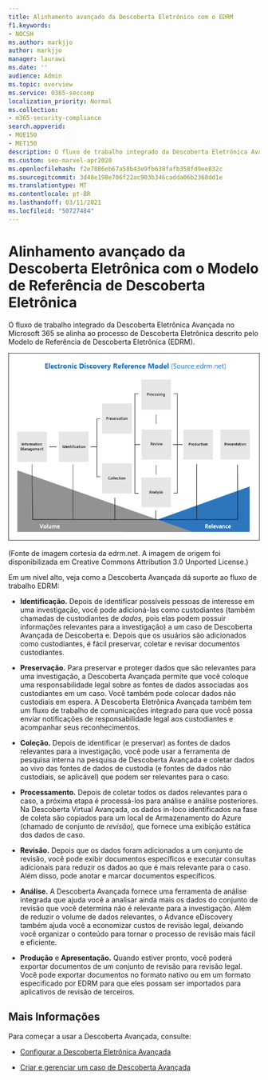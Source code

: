 ```yaml
---
title: Alinhamento avançado da Descoberta Eletrônico com o EDRM
f1.keywords:
- NOCSH
ms.author: markjjo
author: markjjo
manager: laurawi
ms.date: ''
audience: Admin
ms.topic: overview
ms.service: O365-seccomp
localization_priority: Normal
ms.collection:
- m365-security-compliance
search.appverid:
- MOE150
- MET150
description: O fluxo de trabalho integrado da Descoberta Eletrônica Avançada no Microsoft 365 se alinha ao processo de Descoberta Eletrônica descrito pelo Modelo de Referência de Descoberta Eletrônica (EDRM).
ms.custom: seo-marvel-apr2020
ms.openlocfilehash: f2e7886eb67a58b43e9fb638fafb358fd9ee832c
ms.sourcegitcommit: 3d48e198e706f22ac903b346cadda06b2368dd1e
ms.translationtype: MT
ms.contentlocale: pt-BR
ms.lasthandoff: 03/11/2021
ms.locfileid: "50727484"
---
```

# <a name="advanced-ediscovery-alignment-with-the-electronic-discovery-reference-model"></a>Alinhamento avançado da Descoberta Eletrônica com o Modelo de Referência de Descoberta Eletrônica

O fluxo de trabalho integrado da Descoberta Eletrônica Avançada no Microsoft 365 se alinha ao processo de Descoberta Eletrônica descrito pelo Modelo de Referência de Descoberta Eletrônica (EDRM).

![O Modelo de Referência de Descoberta Eletrônica (EDRM)](../media/EDRMv1.png)

(Fonte de imagem cortesia da edrm.net. A imagem de origem foi disponibilizada em Creative Commons Attribution 3.0 Unported License.)

Em um nível alto, veja como a Descoberta Avançada dá suporte ao fluxo de trabalho EDRM:

- **Identificação.** Depois de identificar possíveis pessoas de interesse em uma investigação, você pode adicioná-las como custodiantes (também chamadas de custodiantes de *dados,* pois elas podem possuir informações relevantes para a investigação) a um caso de Descoberta Avançada de Descoberta e. Depois que os usuários são adicionados como custodiantes, é fácil preservar, coletar e revisar documentos custodiantes.

- **Preservação.** Para preservar e proteger dados que são relevantes para uma investigação, a Descoberta Avançada permite que você coloque uma responsabilidade legal sobre as fontes de dados associadas aos custodiantes em um caso. Você também pode colocar dados não custodiais em espera. A Descoberta Eletrônica Avançada também tem um fluxo de trabalho de comunicações integrado para que você possa enviar notificações de responsabilidade legal aos custodiantes e acompanhar seus reconhecimentos.

- **Coleção.** Depois de identificar (e preservar) as fontes de dados relevantes para a investigação, você pode usar a ferramenta de pesquisa interna na pesquisa de Descoberta Avançada e coletar dados ao vivo das fontes de dados de custodia (e fontes de dados não custodiais, se aplicável) que podem ser relevantes para o caso.

- **Processamento.** Depois de coletar todos os dados relevantes para o caso, a próxima etapa é processá-los para análise e análise posteriores. Na Descoberta Virtual Avançada, os dados in-loco identificados na fase de coleta são copiados para um local de Armazenamento do Azure (chamado de conjunto de *revisão),* que fornece uma exibição estática dos dados de caso. 

- **Revisão.** Depois que os dados foram adicionados a um conjunto de revisão, você pode exibir documentos específicos e executar consultas adicionais para reduzir os dados ao que é mais relevante para o caso. Além disso, pode anotar e marcar documentos específicos.

- **Análise.** A Descoberta Avançada fornece uma ferramenta de análise integrada que ajuda você a analisar ainda mais os dados do conjunto de revisão que você determina não é relevante para a investigação. Além de reduzir o volume de dados relevantes, o Advance eDiscovery também ajuda você a economizar custos de revisão legal, deixando você organizar o conteúdo para tornar o processo de revisão mais fácil e eficiente.

- **Produção** e **Apresentação.** Quando estiver pronto, você poderá exportar documentos de um conjunto de revisão para revisão legal. Você pode exportar documentos no formato nativo ou em um formato especificado por EDRM para que eles possam ser importados para aplicativos de revisão de terceiros.

## <a name="more-information"></a>Mais Informações

Para começar a usar a Descoberta Avançada, consulte:

- [Configurar a Descoberta Eletrônica Avançada](get-started-with-advanced-ediscovery.md)

- [Criar e gerenciar um caso de Descoberta Avançada](create-and-manage-advanced-ediscoveryv2-case.md)